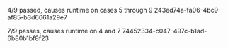 4/9 passed, causes runtime on cases 5 through 9
243ed74a-fa06-4bc9-af85-b3d6661a29e7

7/9 passes, causes runtime on 4 and 7
74452334-c047-497c-b1ad-6b80b1bf8f23
